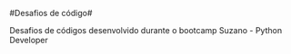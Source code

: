 #Desafios de código#

Desafios de códigos desenvolvido durante o bootcamp Suzano - Python Developer
